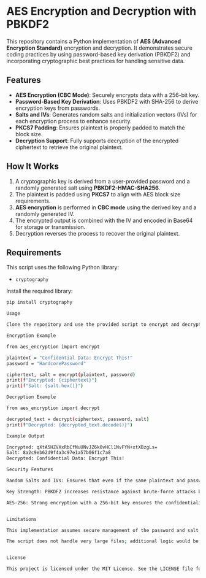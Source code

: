 # AES Encryption and Decryption with PBKDF2

This repository contains a Python implementation of **AES (Advanced Encryption Standard)** encryption and decryption. It demonstrates secure coding practices by using password-based key derivation (PBKDF2) and incorporating cryptographic best practices for handling sensitive data.

## Features
- **AES Encryption (CBC Mode)**: Securely encrypts data with a 256-bit key.
- **Password-Based Key Derivation**: Uses PBKDF2 with SHA-256 to derive encryption keys from passwords.
- **Salts and IVs**: Generates random salts and initialization vectors (IVs) for each encryption process to enhance security.
- **PKCS7 Padding**: Ensures plaintext is properly padded to match the block size.
- **Decryption Support**: Fully supports decryption of the encrypted ciphertext to retrieve the original plaintext.

## How It Works
1. A cryptographic key is derived from a user-provided password and a randomly generated salt using **PBKDF2-HMAC-SHA256**.
2. The plaintext is padded using **PKCS7** to align with AES block size requirements.
3. **AES encryption** is performed in **CBC mode** using the derived key and a randomly generated IV.
4. The encrypted output is combined with the IV and encoded in Base64 for storage or transmission.
5. Decryption reverses the process to recover the original plaintext.

## Requirements
This script uses the following Python library:
- `cryptography`

Install the required library:
```bash
pip install cryptography

Usage

Clone the repository and use the provided script to encrypt and decrypt data.

Encryption Example

from aes_encryption import encrypt

plaintext = "Confidential Data: Encrypt This!"
password = "HardcorePassword"

ciphertext, salt = encrypt(plaintext, password)
print(f"Encrypted: {ciphertext}")
print(f"Salt: {salt.hex()}")

Decryption Example

from aes_encryption import decrypt

decrypted_text = decrypt(ciphertext, password, salt)
print(f"Decrypted: {decrypted_text.decode()}")

Example Output

Encrypted: qXtA5HZVXxRbCfNuUNvJZ6k0vHCl1NvFYN+xtXBzgLs=
Salt: 8a2c9eb62d9f4a3c97e1a57b06f1c7a8
Decrypted: Confidential Data: Encrypt This!

Security Features

Random Salts and IVs: Ensures that even if the same plaintext and password are used multiple times, the output ciphertext is always unique.

Key Strength: PBKDF2 increases resistance against brute-force attacks by applying multiple iterations (default: 100,000).

AES-256: Strong encryption with a 256-bit key ensures the confidentiality of data.


Limitations

This implementation assumes secure management of the password and salt outside the script.

The script does not handle very large files; additional logic would be needed for file encryption.


License

This project is licensed under the MIT License. See the LICENSE file for details.
